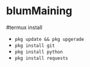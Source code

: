 # blumMaining

#termux install
- `pkg update && pkg upgerade`
- `pkg install git`
- `pkg install python`
- `pkg install requests`
